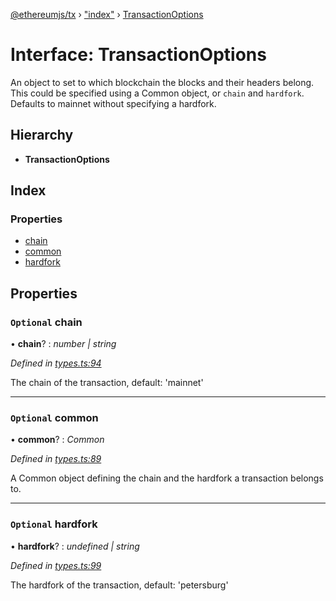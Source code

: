 [@ethereumjs/tx](../README.md) › ["index"](../modules/_index_.md) › [TransactionOptions](_index_.transactionoptions.md)

# Interface: TransactionOptions

An object to set to which blockchain the blocks and their headers belong. This could be specified
using a Common object, or `chain` and `hardfork`. Defaults to mainnet without specifying a
hardfork.

## Hierarchy

* **TransactionOptions**

## Index

### Properties

* [chain](_index_.transactionoptions.md#optional-chain)
* [common](_index_.transactionoptions.md#optional-common)
* [hardfork](_index_.transactionoptions.md#optional-hardfork)

## Properties

### `Optional` chain

• **chain**? : *number | string*

*Defined in [types.ts:94](https://github.com/ethereumjs/ethereumjs-vm/blob/master/packages/tx/src/types.ts#L94)*

The chain of the transaction, default: 'mainnet'

___

### `Optional` common

• **common**? : *Common*

*Defined in [types.ts:89](https://github.com/ethereumjs/ethereumjs-vm/blob/master/packages/tx/src/types.ts#L89)*

A Common object defining the chain and the hardfork a transaction belongs to.

___

### `Optional` hardfork

• **hardfork**? : *undefined | string*

*Defined in [types.ts:99](https://github.com/ethereumjs/ethereumjs-vm/blob/master/packages/tx/src/types.ts#L99)*

The hardfork of the transaction, default: 'petersburg'
